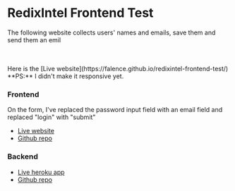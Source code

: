 # RedixIntel Frontend Test
The following website collects users' names and emails, save them and send them an emil

<br>
<br>
Here is the [Live website](https://falence.github.io/redixintel-frontend-test/)
<br>
**PS:** I didn't make it responsive yet.

### Frontend
On the form, I've replaced the password input field with an email field and replaced "login" with "submit" 
- [Live website](https://falence.github.io/redixintel-frontend-test/)
- [Github repo](https://github.com/Falence/redixintel-frontend-test)

### Backend
- [Live heroku app](https://redixintel-backend.herokuapp.com/)
- [Github repo](https://github.com/Falence/redixintel-test-backend)